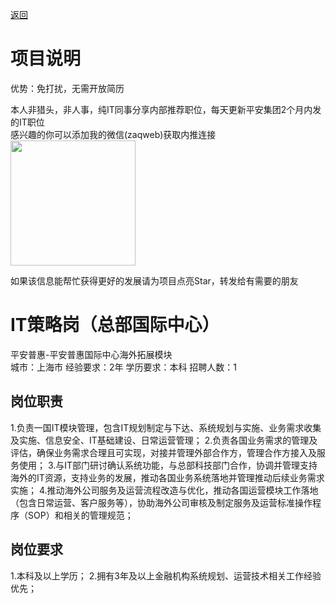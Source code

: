 [返回](../)

# 项目说明

优势：免打扰，无需开放简历

本人非猎头，非人事，纯IT同事分享内部推荐职位，每天更新平安集团2个月内发的IT职位  
感兴趣的你可以添加我的微信(zaqweb)获取内推连接  
<img src="https://github.com/zaqweb/PA-IT-JOBS/blob/master/WechatICode.jpeg"  height="200" width="200">

如果该信息能帮忙获得更好的发展请为项目点亮Star，转发给有需要的朋友

# IT策略岗（总部国际中心）
平安普惠-平安普惠国际中心海外拓展模块  
城市：上海市 经验要求：2年 学历要求：本科  招聘人数：1

## 岗位职责
1.负责一国IT模块管理，包含IT规划制定与下达、系统规划与实施、业务需求收集及实施、信息安全、IT基础建设、日常运营管理；
2.负责各国业务需求的管理及评估，确保业务需求合理且可实现，对接并管理外部合作方，管理合作方接入及服务使用；
3.与IT部门研讨确认系统功能，与总部科技部门合作，协调并管理支持海外的IT资源，支持业务的发展，推动各国业务系统落地并管理推动后续业务需求实施；
4.推动海外公司服务及运营流程改造与优化，推动各国运营模块工作落地（包含日常运营、客户服务等），协助海外公司审核及制定服务及运营标准操作程序（SOP）和相关的管理规范；

## 岗位要求
1.本科及以上学历；
2.拥有3年及以上金融机构系统规划、运营技术相关工作经验优先；





